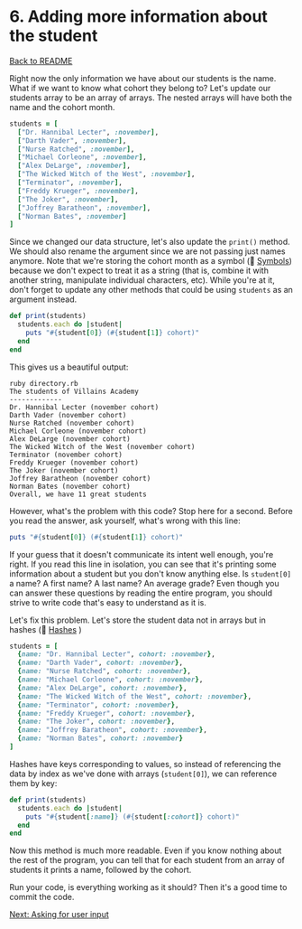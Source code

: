 # 6. Adding more information about the student

[Back to README](README.md)

Right now the only information we have about our students is the name. What if we want to know what cohort they belong to? Let's update our students array to be an array of arrays. The nested arrays will have both the name and the cohort month.

````ruby
students = [
  ["Dr. Hannibal Lecter", :november],
  ["Darth Vader", :november],
  ["Nurse Ratched", :november],
  ["Michael Corleone", :november],
  ["Alex DeLarge", :november],
  ["The Wicked Witch of the West", :november],
  ["Terminator", :november],
  ["Freddy Krueger", :november],
  ["The Joker", :november],
  ["Joffrey Baratheon", :november],
  ["Norman Bates", :november]
]
````

Since we changed our data structure, let's also update the `print()` method. We should also rename the argument since we are not passing just names anymore. Note that we're storing the cohort month as a symbol (:pill: [Symbols](https://github.com/makersacademy/pre_course/blob/master/pills/symbols.md)) because we don't expect to treat it as a string (that is, combine it with another string, manipulate individual characters, etc). While you're at it, don't forget to update any other methods that could be using `students` as an argument instead.

````ruby
def print(students)
  students.each do |student|
    puts "#{student[0]} (#{student[1]} cohort)"
  end
end
````

This gives us a beautiful output:

````
ruby directory.rb
The students of Villains Academy
-------------
Dr. Hannibal Lecter (november cohort)
Darth Vader (november cohort)
Nurse Ratched (november cohort)
Michael Corleone (november cohort)
Alex DeLarge (november cohort)
The Wicked Witch of the West (november cohort)
Terminator (november cohort)
Freddy Krueger (november cohort)
The Joker (november cohort)
Joffrey Baratheon (november cohort)
Norman Bates (november cohort)
Overall, we have 11 great students
````

However, what's the problem with this code? Stop here for a second. Before you read the answer, ask yourself, what's wrong with this line:

````ruby
puts "#{student[0]} (#{student[1]} cohort)"
````

If your guess that it doesn't communicate its intent well enough, you're right. If you read this line in isolation, you can see that it's printing some information about a student but you don't know anything else. Is `student[0]` a name? A first name? A last name? An average grade? Even though you can answer these questions by reading the entire program, you should strive to write code that's easy to understand as it is. 

Let's fix this problem. Let's store the student data not in arrays but in hashes (:pill:  [Hashes](https://github.com/makersacademy/pre_course/blob/master/pills/hashes.md) )

````ruby
students = [
  {name: "Dr. Hannibal Lecter", cohort: :november},
  {name: "Darth Vader", cohort: :november},
  {name: "Nurse Ratched", cohort: :november},
  {name: "Michael Corleone", cohort: :november},
  {name: "Alex DeLarge", cohort: :november},
  {name: "The Wicked Witch of the West", cohort: :november},
  {name: "Terminator", cohort: :november},
  {name: "Freddy Krueger", cohort: :november},
  {name: "The Joker", cohort: :november},
  {name: "Joffrey Baratheon", cohort: :november},  
  {name: "Norman Bates", cohort: :november}
]
````

Hashes have keys corresponding to values, so instead of referencing the data by index as we've done with arrays (`student[0]`), we can reference them by key:

````ruby
def print(students)
  students.each do |student|  
    puts "#{student[:name]} (#{student[:cohort]} cohort)"
  end
end
````

Now this method is much more readable. Even if you know nothing about the rest of the program, you can tell that for each student from an array of students it prints a name, followed by the cohort.

Run your code, is everything working as it should? Then it's a good time to commit the code.

[Next: Asking for user input](07_asking_user_input.md)

